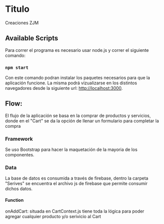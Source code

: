 # Titulo

Creaciones ZJM

## Available Scripts

Para correr el programa es necesario usar node.js y correr el siguiente comando:

### `npm start`

Con este comando podran instalar los paquetes necesarios para que la aplicación funcione.
La misma podrá vizualizarse en los distintos navegadores desde la siguiente url:
[http://localhost:3000](http://localhost:3000).

## Flow:

El flujo de la aplicación se basa en la comprar de productos y servicios, donde en el "Cart" se da la opción
de llenar un formulario para completar la compra

### Framework

Se uso Bootstrap para hacer la maquetación de la mayoria de los componentes.

### Data

La base de datos es consumida a través de firebase, dentro la carpeta "Serives" se encuentra el archivo js de firebase que permite consumir dichos datos.

#### Function

onAddCart: situada en CartContext.js tiene toda la lógica para poder agregar cualquier producto y/o serivicio al Cart
